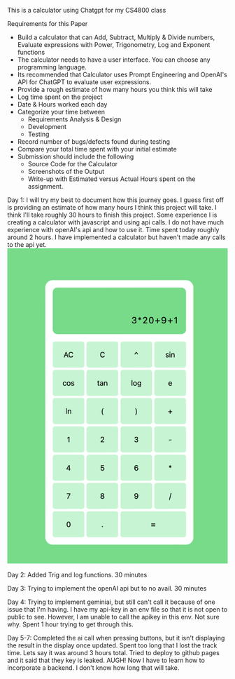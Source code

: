 This is a calculator using Chatgpt for my CS4800 class

Requirements for this Paper

- Build a calculator that can Add, Subtract, Multiply & Divide numbers, Evaluate expressions with Power, Trigonometry, Log and Exponent functions
- The calculator needs to have a user interface. You can choose any programming language.
- Its recommended that Calculator uses Prompt Engineering and OpenAI's API for ChatGPT to evaluate user expressions.
- Provide a rough estimate of how many hours you think this will take
- Log time spent on the project
- Date & Hours worked each day
- Categorize your time between
  - Requirements Analysis & Design
  - Development
  - Testing
- Record number of bugs/defects found during testing
- Compare your total time spent with your initial estimate
- Submission should include the following
  - Source Code for the Calculator
  - Screenshots of the Output
  - Write-up with Estimated versus Actual Hours spent on the assignment.

Day 1:
I will try my best to document how this journey goes. I guess first off is providing an estimate of how many hours I think this project will take. I think I'll take roughly 30 hours to finish this project. Some experience I is creating a calculator with javascript and using api calls. I do not have much experience with openAI's api and how to use it.
Time spent today roughly around 2 hours. I have implemented a calculator but haven't made any calls to the api yet.
![alt text](src/assets/Calculator1.png)

Day 2:
Added Trig and log functions.
30 minutes

Day 3: Trying to implement the openAI api but to no avail. 30 minutes

Day 4: Trying to implement geminiai, but still can't call it because of one issue that I'm having. I have my api-key in an env file so that it is not open to public to see. However, I am unable to call the apikey in this env. Not sure why. Spent 1 hour trying to get through this.

Day 5-7: Completed the ai call when pressing buttons, but it isn't displaying the result in the display once updated. Spent too long that I lost the track time. Lets say it was around 3 hours total. Tried to deploy to github pages and it said that they key is leaked. AUGH! Now I have to learn how to incorporate a backend. I don't know how long that will take.
